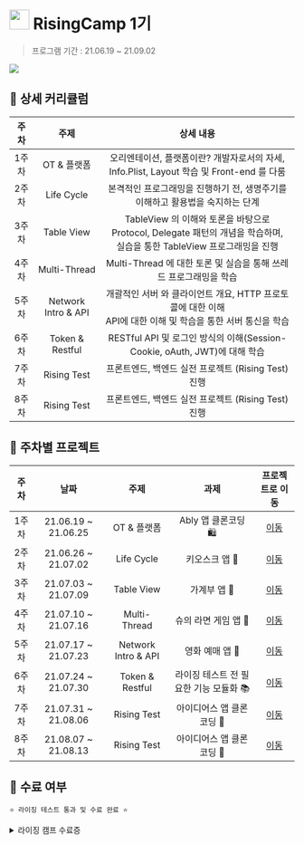 # <img width=35px src=https://user-images.githubusercontent.com/77331348/150846738-e136ff18-5c6d-42e9-bdca-109d7610f30a.png> RisingCamp 1기 
> 프로그램 기간 : 21.06.19 ~ 21.09.02   

<img src="https://user-images.githubusercontent.com/77331348/150845690-b25db907-c937-4f9e-926d-148a49617872.png">

## 📌 상세 커리큘럼
| 주차 | 주제 | 상세 내용 |
| :----------: | :----------: | :----------: |
| 1주차 | OT & 플랫폼 | 오리엔테이션, 플랫폼이란? 개발자로서의 자세, Info.Plist, Layout 학습 및 Front-end 를 다룸 |
| 2주차 | Life Cycle | 본격적인 프로그래밍을 진행하기 전, 생명주기를 이해하고 활용법을 숙지하는 단계 |
| 3주차 | Table View | TableView 의 이해와 토론을 바탕으로 Protocol, Delegate 패턴의 개념을 학습하며, <br> 실습을 통한 TableView 프로그래밍을 진행 |
| 4주차 | Multi-Thread | Multi-Thread 에 대한 토론 및 실습을 통해 쓰레드 프로그래밍을 학습 |
| 5주차 | Network Intro & API | 개괄적인 서버 와 클라이언트 개요, HTTP 프로토콜에 대한 이해 <br>  API에 대한 이해 및 학습을 통한 서버 통신을 학습 |
| 6주차 | Token & Restful | RESTful API 및 로그인 방식의 이해(Session-Cookie, oAuth, JWT)에 대해 학습 |
| 7주차 | Rising Test | 프론트엔드, 백엔드 실전 프로젝트 (Rising Test) 진행 |
| 8주차 | Rising Test | 프론트엔드, 백엔드 실전 프로젝트 (Rising Test) 진행 |


## 📌 주차별 프로젝트
| 주차 | 날짜 | 주제 | 과제 |  프로젝트로 이동  |   
| :----------: | :----------: | :----------: | :----------: | :----------: | 
| 1주차 | 21.06.19 ~ 21.06.25 | OT & 플랫폼 | Ably 앱 클론코딩 🛍 | [이동](https://github.com/soobin-k/RisingCamp/tree/main/Week1_Ably) |
| 2주차 | 21.06.26 ~ 21.07.02 | Life Cycle | 키오스크 앱 🍔 | [이동](https://github.com/soobin-k/RisingCamp/tree/main/Week2_OrderApp) |
| 3주차 | 21.07.03 ~ 21.07.09 | Table View | 가계부 앱 📕 | [이동](https://github.com/soobin-k/RisingCamp/tree/main/Week3_AccountBook) |
| 4주차 | 21.07.10 ~ 21.07.16 | Multi-Thread | 슈의 라면 게임 앱 🍜 | [이동](https://github.com/soobin-k/RisingCamp/tree/main/Week4_MultiThreadGame) |
| 5주차 | 21.07.17 ~ 21.07.23 | Network Intro & API | 영화 예매 앱 🍿 | [이동](https://github.com/soobin-k/RisingCamp/tree/main/Week5_MovieInfoApp) |
| 6주차 | 21.07.24 ~ 21.07.30 | Token & Restful | 라이징 테스트 전 필요한 기능 모듈화 📚 | [이동](https://github.com/soobin-k/RisingCamp/tree/main/Week6_Modularity) |
| 7주차 | 21.07.31 ~ 21.08.06 | Rising Test | 아이디어스 앱 클론코딩 🧡 | [이동](https://github.com/mock-rc1/idus_test_iOS_Chobi) |
| 8주차 | 21.08.07 ~ 21.08.13 | Rising Test | 아이디어스 앱 클론코딩 🧡 | [이동](https://github.com/mock-rc1/idus_test_iOS_Chobi) |

## 📌 수료 여부

`⭐️ 라이징 테스트 통과 및 수료 완료 ⭐️`
<details markdown="1">
<summary>라이징 캠프 수료증</summary>

![라이징 캠프 수료증](https://user-images.githubusercontent.com/77331348/150853650-7b5847d0-b488-4fbe-9777-dad675345490.png)

</details>
